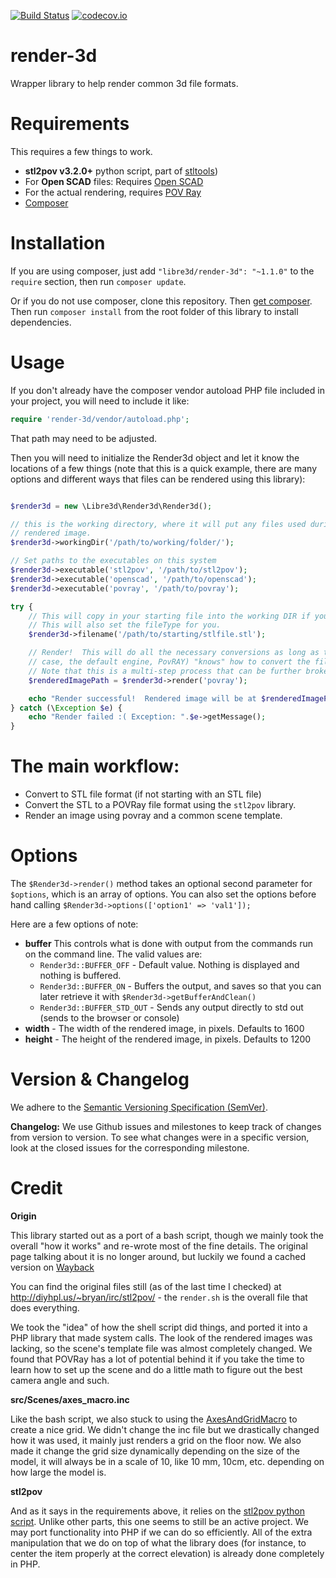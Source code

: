 [![Build Status](https://travis-ci.org/libre3d/render-3d.svg?branch=master)](https://travis-ci.org/libre3d/render-3d) 
[![codecov.io](https://codecov.io/github/libre3d/render-3d/coverage.svg?branch=master)](https://codecov.io/github/libre3d/render-3d?branch=master)

render-3d
=========

Wrapper library to help render common 3d file formats.

Requirements
============

This requires a few things to work.

  * **stl2pov v3.2.0+** python script, part of [stltools](http://rsmith.home.xs4all.nl/software/stltools.html))
  * For **Open SCAD** files:  Requires [Open SCAD](http://www.openscad.org/)
  * For the actual rendering, requires [POV Ray](http://www.povray.org/)
  * [Composer](https://getcomposer.org/)

Installation
============

If you are using composer, just add `"libre3d/render-3d": "~1.1.0"` to the `require` section, then run `composer update`.

Or if you do not use composer, clone this repository.  Then [get composer](http://getcomposer.com).  Then run
`composer install` from the root folder of this library to install dependencies.


Usage
=====

If you don't already have the composer vendor autoload PHP file included in your project, you will need to include it like:

```php
require 'render-3d/vendor/autoload.php';
```

That path may need to be adjusted.

Then you will need to initialize the Render3d object and let it know the locations of a few things (note that this is
a quick example, there are many options and different ways that files can be rendered using this library):

```php

$render3d = new \Libre3d\Render3d\Render3d();

// this is the working directory, where it will put any files used during the render process, as well as the final
// rendered image.
$render3d->workingDir('/path/to/working/folder/');

// Set paths to the executables on this system
$render3d->executable('stl2pov', '/path/to/stl2pov');
$render3d->executable('openscad', '/path/to/openscad');
$render3d->executable('povray', '/path/to/povray');

try {
	// This will copy in your starting file into the working DIR if you give the full path to the starting file.
	// This will also set the fileType for you.
	$render3d->filename('/path/to/starting/stlfile.stl');

	// Render!  This will do all the necessary conversions as long as the render engine (in this
	// case, the default engine, PovRAY) "knows" how to convert the file into a file it can use for rendering.
	// Note that this is a multi-step process that can be further broken down if you need it to.
	$renderedImagePath = $render3d->render('povray');

	echo "Render successful!  Rendered image will be at $renderedImagePath";
} catch (\Exception $e) {
	echo "Render failed :( Exception: ".$e->getMessage();
}
```

The main workflow:
==================

  * Convert to STL file format (if not starting with an STL file)
  * Convert the STL to a POVRay file format using the `stl2pov` library.
  * Render an image using povray and a common scene template.

Options
=======

The `$Render3d->render()` method takes an optional second parameter for `$options`, which is an array of options.  You
can also set the options before hand calling `$Render3d->options(['option1' => 'val1']);`

Here are a few options of note:
  * **buffer**  This controls what is done with output from the commands run on the command line.  The valid values are:
    * `Render3d::BUFFER_OFF` - Default value.  Nothing is displayed and nothing is buffered.
    * `Render3d::BUFFER_ON` - Buffers the output, and saves so that you can later retrieve it with `$Render3d->getBufferAndClean()`
    * `Render3d::BUFFER_STD_OUT` - Sends any output directly to std out (sends to the browser or console)
  * **width** - The width of the rendered image, in pixels.  Defaults to 1600
  * **height** - The height of the rendered image, in pixels.  Defaults to 1200

Version & Changelog
=================================

We adhere to the [Semantic Versioning Specification (SemVer)](http://semver.org/).

**Changelog:**  We use Github issues and milestones to keep track of changes from version to version.  To see what changes were in a
specific version, look at the closed issues for the corresponding milestone.

Credit
======

**Origin**

This library started out as a port of a bash script, though we mainly took the overall "how it works" and re-wrote most
of the fine details.  The original page talking about it is no longer around, but luckily
we found a cached version on [Wayback](https://web.archive.org/web/20110312125335/http://www.robottrouble.com/2009/12/01/auto-rendering-stl-files-to-png/)

You can find the original files still (as of the last time I checked) at http://diyhpl.us/~bryan/irc/stl2pov/ - the `render.sh` is the
overall file that does everything.

We took the "idea" of how the shell script did things, and ported it into a PHP library that made system calls.  The
look of the rendered images was lacking, so the scene's template file was almost completely changed.  We found that
POVRay has a lot of potential behind it if you take the time to learn how to set up the scene and do a little math to
figure out the best camera angle and such.

**src/Scenes/axes_macro.inc**

Like the bash script, we also stuck to using the
[AxesAndGridMacro](http://lib.povray.org/searchcollection/index2.php?objectName=AxesAndGridMacro&contributorTag=SharkD)
to create a nice grid.  We didn't change the inc file but we drastically changed how it was used, it mainly just renders 
a grid on the floor now.  We also made it change the grid size dynamically depending on the size of the model, it will always
be in a scale of 10, like 10 mm, 10cm, etc. depending on how large the model is.

**stl2pov**

And as it says in the requirements above, it relies on the [stl2pov python script](http://rsmith.home.xs4all.nl/software/stltools.html).
Unlike other parts, this one seems to still be an active project.  We may port functionality into PHP if we can do so efficiently.
All of the extra manipulation that we do on top of what the library does (for instance, to center the item properly at the correct
elevation) is already done completely in PHP.